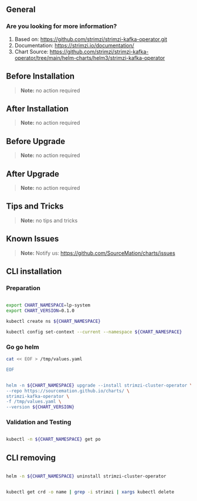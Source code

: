 ## General

### Are you looking for more information?

1. Based on: https://github.com/strimzi/strimzi-kafka-operator.git
2. Documentation: https://strimzi.io/documentation/
3. Chart Source: https://github.com/strimzi/strimzi-kafka-operator/tree/main/helm-charts/helm3/strimzi-kafka-operator


## Before Installation


> **Note:**
> no action required

## After Installation

> **Note:**
> no action required

## Before Upgrade

> **Note:**
> no action required

## After Upgrade

> **Note:**
> no action required


## Tips and Tricks

> **Note:**
> no tips and tricks


## Known Issues

> **Note:**
> Notify us: https://github.com/SourceMation/charts/issues



## CLI installation

### Preparation

```bash

export CHART_NAMESPACE=lp-system
export CHART_VERSION=0.1.0

kubectl create ns ${CHART_NAMESPACE}

kubectl config set-context --current --namespace ${CHART_NAMESPACE}

```

### Go go helm

``` bash
cat << EOF > /tmp/values.yaml

EOF 


helm -n ${CHART_NAMESPACE} upgrade --install strimzi-cluster-operator \
--repo https://sourcemation.github.io/charts/ \
strimzi-kafka-operator \
-f /tmp/values.yaml \
--version ${CHART_VERSION}

```

### Validation and Testing

```bash

kubectl -n ${CHART_NAMESPACE} get po


```

## CLI removing

```bash

helm -n ${CHART_NAMESPACE} uninstall strimzi-cluster-operator


kubectl get crd -o name | grep -i strimzi | xargs kubectl delete


```

